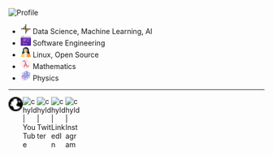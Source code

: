![Profile](https://img.shields.io/static/v1?label=profile&message=chyld&color=blue&style=for-the-badge&logo=github)

- <img width="20px" src="https://raw.githubusercontent.com/chyld/chyld/master/icons/axis.svg" /> Data Science, Machine Learning, AI
- <img width="20px" src="https://raw.githubusercontent.com/chyld/chyld/master/icons/coding.svg" /> Software Engineering
- <img width="20px" src="https://raw.githubusercontent.com/chyld/chyld/master/icons/linux.svg" /> Linux, Open Source
- <img width="20px" src="https://raw.githubusercontent.com/chyld/chyld/master/icons/lambda.svg" /> Mathematics
- <img width="20px" src="https://raw.githubusercontent.com/chyld/chyld/master/icons/science.svg" /> Physics

---

[<img align="left" alt="chyld | Github" width="28px" src="https://raw.githubusercontent.com/iconic/open-iconic/master/svg/globe.svg" />][website]
[<img align="left" alt="chyld | YouTube" width="28px" src="https://cdn.jsdelivr.net/npm/simple-icons@v3/icons/youtube.svg" />][youtube]
[<img align="left" alt="chyld | Twitter" width="28px" src="https://cdn.jsdelivr.net/npm/simple-icons@v3/icons/twitter.svg" />][twitter]
[<img align="left" alt="chyld | LinkedIn" width="28px" src="https://cdn.jsdelivr.net/npm/simple-icons@v3/icons/linkedin.svg" />][linkedin]
[<img align="left" alt="chyld | Instagram" width="28px" src="https://cdn.jsdelivr.net/npm/simple-icons@v3/icons/instagram.svg" />][instagram]

[website]: https://chyld.github.io
[twitter]: https://twitter.com/chyldmedford
[youtube]: https://youtube.com/chyldstudios/videos
[linkedin]: https://linkedin.com/in/chyld
[instagram]: https://www.instagram.com/chyld/
